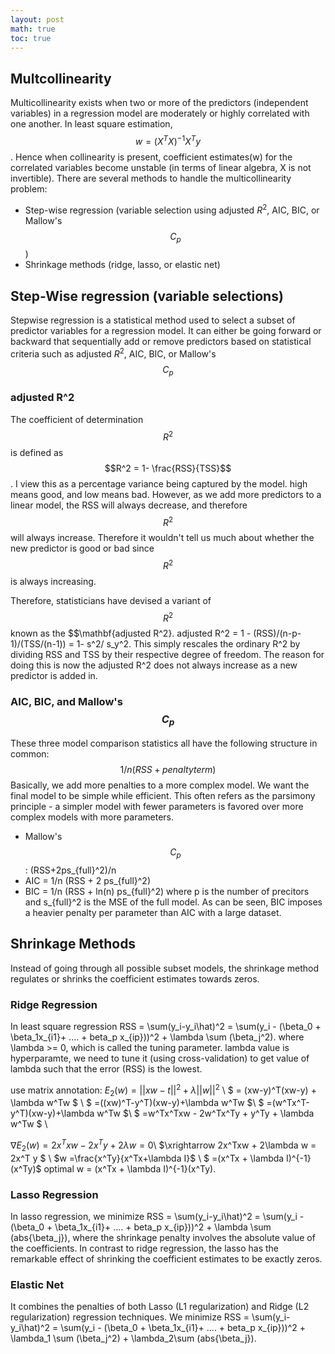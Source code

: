 ```yaml
---
layout: post
math: true
toc: true
---
```

## Multcollinearity 
Multicollinearity exists when two or more of the predictors (independent variables) in a regression model are moderately or highly correlated with one another. In least square estimation, $$ w = (X^TX)^{-1}X^T y $$. Hence when collinearity is present, coefficient estimates(w) for the correlated variables become unstable (in terms of linear algebra, X is not invertible). 
There are several methods to handle the multicollinearity problem:
- Step-wise regression (variable selection using adjusted $R^2$, AIC, BIC, or Mallow's $$C_p$$)
- Shrinkage methods (ridge, lasso, or elastic net)
## Step-Wise regression (variable selections)
Stepwise regression is a statistical method used to select a subset of predictor variables for a regression model. It can either be going forward or backward that sequentially add or remove predictors based on statistical criteria such as adjusted $R^2$, AIC, BIC, or Mallow's $$C_p$$
### adjusted R^2
The coefficient of determination $$R^2$$ is defined as $$R^2 = 1- \frac{RSS}{TSS}$$. I view this as a percentage variance being captured by the model. high means good, and low means bad. However, as we add more predictors to a linear model, the RSS will always decrease, and therefore $$R^2$$ will always increase. Therefore it wouldn't tell us much about whether the new predictor is good or bad since $$R^2$$ is always increasing.  

Therefore, statisticians have devised a variant of $$R^2$$ known as the $$\mathbf{adjusted R^2}. adjusted R^2 = 1 - (RSS)/(n-p-1)/(TSS/(n-1)) = 1- s^2/ s_y^2. This simply rescales the ordinary R^2 by dividing RSS and TSS by their respective degree of freedom. The reason for doing this is now the adjusted R^2 does not always increase as a new predictor is added in. 

### AIC, BIC, and Mallow's $$C_p$$
These three model comparison statistics all have the following structure in common:
$$ 1/n (RSS + penalty term) $$
Basically, we add more penalties to a more complex model. We want the final model to be simple while efficient. This often refers as the parsimony principle - a simpler model with fewer parameters is favored over more complex models with more parameters.

- Mallow's $$C_p$$: (RSS+2ps_{full}^2)/n
- AIC = 1/n (RSS + 2 ps_{full}^2)
- BIC = 1/n (RSS + ln(n) ps_{full}^2)
  where p is the number of precitors and s_{full}^2 is the MSE of the full model. 
As can be seen, BIC imposes a heavier penalty per parameter than AIC with a large dataset.

## Shrinkage Methods
Instead of going through all possible subset models, the shrinkage method regulates or shrinks the coefficient estimates towards zeros.
### Ridge Regression
In least square regression RSS = \sum(y_i-y_i\hat)^2 = \sum(y_i - (\beta_0 + \beta_1x_{i1}+ .... + beta_p x_{ip}))^2 + \lambda \sum (\beta_j^2). where \lambda >= 0, which is called the tuning parameter. lambda value is hyperparamte, we need to tune it (using cross-validation) to get value of lambda such that the error (RSS) is the lowest. 

use matrix annotation: 
$E_2(w) = ||xw-t||^2+\lambda ||w||^2$ \\
      $ = (xw-y)^T(xw-y) + \lambda w^Tw $ \\
      $ =((xw)^T-y^T)(xw-y)+\lambda w^Tw $\\
      $ =(w^Tx^T-y^T)(xw-y)+\lambda w^Tw  $\\ 
$ =w^Tx^Txw - 2w^Tx^Ty + y^Ty + \lambda w^Tw $ \\

$\nabla E_2(w) = 2x^Txw - 2x^Ty+ 2 \lambda w =0$\\
$\xrightarrow 2x^Txw + 2\lambda w = 2x^T y $ \\
                               $w =\frac{x^Ty}{x^Tx+\lambda I}$ \\ 
                               $  =(x^Tx + \lambda I)^{-1}(x^Ty)$
optimal w = (x^Tx + \lambda I)^{-1}(x^Ty).

### Lasso Regression
In lasso regression, we minimize RSS = \sum(y_i-y_i\hat)^2 = \sum(y_i - (\beta_0 + \beta_1x_{i1}+ .... + beta_p x_{ip}))^2 + \lambda \sum (abs{\beta_j}), where the shrinkage penalty involves the absolute value of the coefficients. 
In contrast to ridge regression, the lasso has the remarkable effect of shrinking the coefficient estimates to be exactly zeros. 

### Elastic Net
It combines the penalties of both Lasso (L1 regularization) and Ridge (L2 regularization) regression techniques. We minimize  RSS = \sum(y_i-y_i\hat)^2 = \sum(y_i - (\beta_0 + \beta_1x_{i1}+ .... + beta_p x_{ip}))^2 + \lambda_1 \sum (\beta_j^2) + \lambda_2\sum (abs{\beta_j}). 
